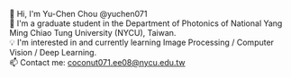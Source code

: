 👋 Hi, I'm Yu-Chen Chou @yuchen071  
🏫 I'm a graduate student in the Department of Photonics of National Yang Ming Chiao Tung University (NYCU), Taiwan.  
💡 I'm interested in and currently learning Image Processing / Computer Vision / Deep Learning.  
📫 Contact me: [coconut071.ee08@nycu.edu.tw](coconut071.ee08@nycu.edu.tw)
